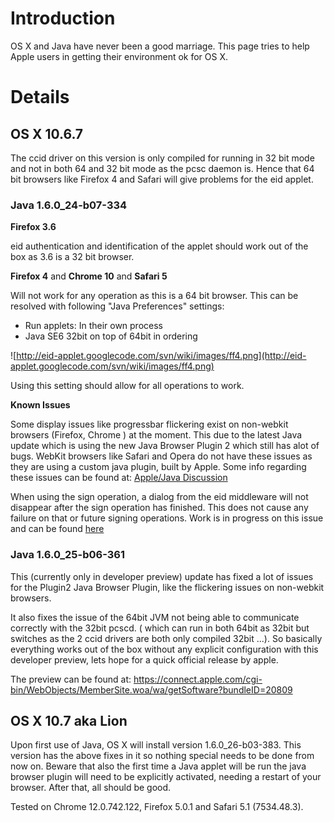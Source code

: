 # Introduction #

OS X and Java have never been a good marriage. This page tries to help Apple users in getting their environment ok for OS X.

# Details #

## OS X 10.6.7 ##

The ccid driver on this version is only compiled for running in 32 bit mode and not in both 64 and 32 bit mode as the pcsc daemon is. Hence that 64 bit browsers like Firefox 4 and Safari will give problems for the eid applet.

### Java 1.6.0\_24-b07-334 ###

**Firefox 3.6**

eid authentication and identification of the applet should work out of the box as 3.6 is a 32 bit browser.

**Firefox 4** and **Chrome 10** and **Safari 5**

Will not work for any operation as this is a 64 bit browser. This can be resolved with following "Java Preferences" settings:
  * Run applets: In their own process
  * Java SE6 32bit on top of 64bit in ordering

![http://eid-applet.googlecode.com/svn/wiki/images/ff4.png](http://eid-applet.googlecode.com/svn/wiki/images/ff4.png)

Using this setting should allow for all operations to work.

**Known Issues**

Some display issues like progressbar flickering exist on non-webkit browsers (Firefox, Chrome ) at the moment.  This due to the latest Java update which is using the new Java Browser Plugin 2 which still has alot of bugs. WebKit browsers like Safari and Opera do not have these issues as they are using a custom java plugin, built by Apple.
Some info regarding these issues can be found at:
[Apple/Java Discussion](https://discussions.apple.com/message/13296008?messageID=13296008%25EF%25BF%25BD)

When using the sign operation, a dialog from the eid middleware will not disappear after the sign operation has finished. This does not cause any failure on that or future signing operations. Work is in progress on this issue and can be found [here](http://code.google.com/p/eid-mw/issues/detail?id=65)


### Java 1.6.0\_25-b06-361 ###

This (currently only in developer preview) update has fixed a lot of issues for the Plugin2 Java Browser Plugin, like the flickering issues on non-webkit browsers.

It also fixes the issue of the 64bit JVM not being able to communicate correctly with the 32bit pcscd. ( which can run in both 64bit as 32bit but switches as the 2 ccid drivers are both only compiled 32bit ...).
So basically everything works out of the box without any explicit configuration with this developer preview, lets hope for a quick official release by apple.

The preview can be found at: https://connect.apple.com/cgi-bin/WebObjects/MemberSite.woa/wa/getSoftware?bundleID=20809


## OS X 10.7 aka Lion ##

Upon first use of Java, OS X will install version 1.6.0\_26-b03-383. This version has the above fixes in it so nothing special needs to be done from now on.
Beware that also the first time a Java applet will be run the java browser plugin will need to be explicitly activated, needing a restart of your browser. After that, all should be good.

Tested on Chrome 12.0.742.122, Firefox 5.0.1 and Safari 5.1 (7534.48.3).
